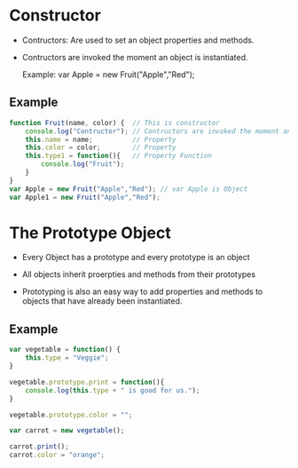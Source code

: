# Constructor

- Contructors: Are used to set an object properties and methods.
- Contructors are invoked the moment an object is instantiated.
  
   Example: var Apple = new Fruit("Apple","Red");


## Example

```javascript
function Fruit(name, color) {  // This is constructor
    console.log("Contructor"); // Contructors are invoked the moment an object is instantiated.
    this.name = name;          // Property 
    this.color = color;        // Property 
    this.type1 = function(){   // Property Function
        console.log("Fruit");
    }
}
var Apple = new Fruit("Apple","Red"); // var Apple is Object
var Apple1 = new Fruit("Apple","Red");
```


# The Prototype Object
- Every Object has a prototype and every prototype is an object

- All objects inherit proerpties and methods from their prototypes

- Prototyping is also an easy way to add properties and methods to objects that have already been instantiated.

## Example
```javascript
var vegetable = function() {
    this.type = "Veggie";    
}

vegetable.prototype.print = function(){
    console.log(this.type + " is good for us.");
}

vegetable.prototype.color = "";

var carrot = new vegetable();

carrot.print();
carrot.color = "orange";
```

